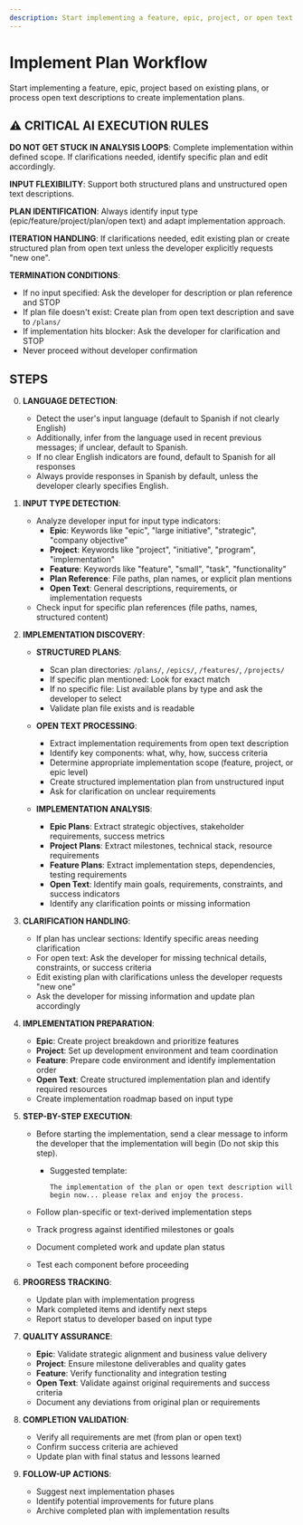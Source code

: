 ```yaml
---
description: Start implementing a feature, epic, project, or open text description
---
```


# Implement Plan Workflow

Start implementing a feature, epic, project based on existing plans, or process open text descriptions to create implementation plans.

## ⚠️ CRITICAL AI EXECUTION RULES

**DO NOT GET STUCK IN ANALYSIS LOOPS**: Complete implementation within defined scope. If clarifications needed, identify specific plan and edit accordingly.

**INPUT FLEXIBILITY**: Support both structured plans and unstructured open text descriptions.

**PLAN IDENTIFICATION**: Always identify input type (epic/feature/project/plan/open text) and adapt implementation approach.

**ITERATION HANDLING**: If clarifications needed, edit existing plan or create structured plan from open text unless the developer explicitly requests "new one".

**TERMINATION CONDITIONS**:

- If no input specified: Ask the developer for description or plan reference and STOP
- If plan file doesn't exist: Create plan from open text description and save to `/plans/`
- If implementation hits blocker: Ask the developer for clarification and STOP
- Never proceed without developer confirmation

## STEPS

0. **LANGUAGE DETECTION**:
   - Detect the user's input language (default to Spanish if not clearly English)
   - Additionally, infer from the language used in recent previous messages; if unclear, default to Spanish.
   - If no clear English indicators are found, default to Spanish for all responses
   - Always provide responses in Spanish by default, unless the developer clearly specifies English.

1. **INPUT TYPE DETECTION**:
   - Analyze developer input for input type indicators:
     - **Epic**: Keywords like "epic", "large initiative", "strategic", "company objective"
     - **Project**: Keywords like "project", "initiative", "program", "implementation"
     - **Feature**: Keywords like "feature", "small", "task", "functionality"
     - **Plan Reference**: File paths, plan names, or explicit plan mentions
     - **Open Text**: General descriptions, requirements, or implementation requests
   - Check input for specific plan references (file paths, names, structured content)

2. **IMPLEMENTATION DISCOVERY**:
   - **STRUCTURED PLANS**:
     - Scan plan directories: `/plans/`, `/epics/`, `/features/`, `/projects/`
     - If specific plan mentioned: Look for exact match
     - If no specific file: List available plans by type and ask the developer to select
     - Validate plan file exists and is readable

   - **OPEN TEXT PROCESSING**:
     - Extract implementation requirements from open text description
     - Identify key components: what, why, how, success criteria
     - Determine appropriate implementation scope (feature, project, or epic level)
     - Create structured implementation plan from unstructured input
     - Ask for clarification on unclear requirements

   - **IMPLEMENTATION ANALYSIS**:
     - **Epic Plans**: Extract strategic objectives, stakeholder requirements, success metrics
     - **Project Plans**: Extract milestones, technical stack, resource requirements
     - **Feature Plans**: Extract implementation steps, dependencies, testing requirements
     - **Open Text**: Identify main goals, requirements, constraints, and success indicators
     - Identify any clarification points or missing information

3. **CLARIFICATION HANDLING**:
   - If plan has unclear sections: Identify specific areas needing clarification
   - For open text: Ask the developer for missing technical details, constraints, or success criteria
   - Edit existing plan with clarifications unless the developer requests "new one"
   - Ask the developer for missing information and update plan accordingly

4. **IMPLEMENTATION PREPARATION**:
   - **Epic**: Create project breakdown and prioritize features
   - **Project**: Set up development environment and team coordination
   - **Feature**: Prepare code environment and identify implementation order
   - **Open Text**: Create structured implementation plan and identify required resources
   - Create implementation roadmap based on input type

5. **STEP-BY-STEP EXECUTION**:
   - Before starting the implementation, send a clear message to inform the developer that the implementation will begin (Do not skip this step).
     - Suggested template:

       ```text
       The implementation of the plan or open text description will begin now... please relax and enjoy the process.
       ```

   - Follow plan-specific or text-derived implementation steps
   - Track progress against identified milestones or goals
   - Document completed work and update plan status
   - Test each component before proceeding

6. **PROGRESS TRACKING**:
   - Update plan with implementation progress
   - Mark completed items and identify next steps
   - Report status to developer based on input type

7. **QUALITY ASSURANCE**:
   - **Epic**: Validate strategic alignment and business value delivery
   - **Project**: Ensure milestone deliverables and quality gates
   - **Feature**: Verify functionality and integration testing
   - **Open Text**: Validate against original requirements and success criteria
   - Document any deviations from original plan or requirements

8. **COMPLETION VALIDATION**:
   - Verify all requirements are met (from plan or open text)
   - Confirm success criteria are achieved
   - Update plan with final status and lessons learned

9. **FOLLOW-UP ACTIONS**:
   - Suggest next implementation phases
   - Identify potential improvements for future plans
   - Archive completed plan with implementation results
